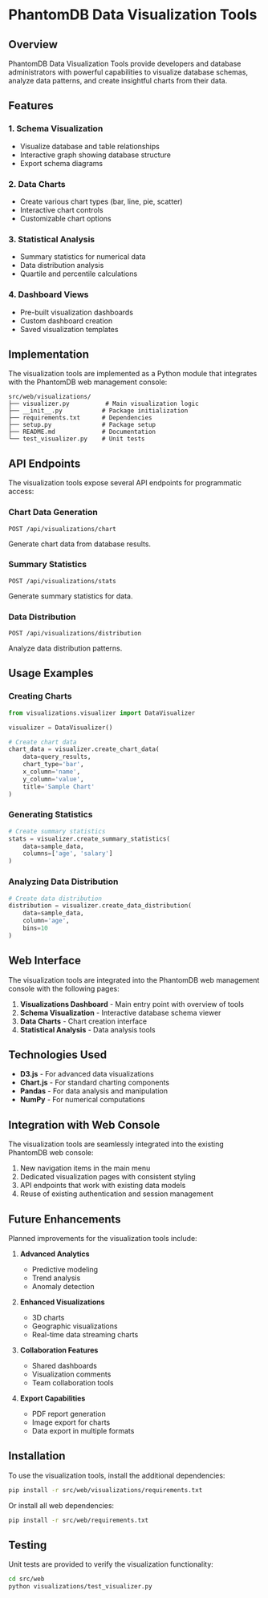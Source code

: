 # PhantomDB Data Visualization Tools

## Overview

PhantomDB Data Visualization Tools provide developers and database administrators with powerful capabilities to visualize database schemas, analyze data patterns, and create insightful charts from their data.

## Features

### 1. Schema Visualization
- Visualize database and table relationships
- Interactive graph showing database structure
- Export schema diagrams

### 2. Data Charts
- Create various chart types (bar, line, pie, scatter)
- Interactive chart controls
- Customizable chart options

### 3. Statistical Analysis
- Summary statistics for numerical data
- Data distribution analysis
- Quartile and percentile calculations

### 4. Dashboard Views
- Pre-built visualization dashboards
- Custom dashboard creation
- Saved visualization templates

## Implementation

The visualization tools are implemented as a Python module that integrates with the PhantomDB web management console:

```
src/web/visualizations/
├── visualizer.py          # Main visualization logic
├── __init__.py           # Package initialization
├── requirements.txt      # Dependencies
├── setup.py              # Package setup
├── README.md             # Documentation
└── test_visualizer.py    # Unit tests
```

## API Endpoints

The visualization tools expose several API endpoints for programmatic access:

### Chart Data Generation
```
POST /api/visualizations/chart
```
Generate chart data from database results.

### Summary Statistics
```
POST /api/visualizations/stats
```
Generate summary statistics for data.

### Data Distribution
```
POST /api/visualizations/distribution
```
Analyze data distribution patterns.

## Usage Examples

### Creating Charts
```python
from visualizations.visualizer import DataVisualizer

visualizer = DataVisualizer()

# Create chart data
chart_data = visualizer.create_chart_data(
    data=query_results,
    chart_type='bar',
    x_column='name',
    y_column='value',
    title='Sample Chart'
)
```

### Generating Statistics
```python
# Create summary statistics
stats = visualizer.create_summary_statistics(
    data=sample_data, 
    columns=['age', 'salary']
)
```

### Analyzing Data Distribution
```python
# Create data distribution
distribution = visualizer.create_data_distribution(
    data=sample_data, 
    column='age', 
    bins=10
)
```

## Web Interface

The visualization tools are integrated into the PhantomDB web management console with the following pages:

1. **Visualizations Dashboard** - Main entry point with overview of tools
2. **Schema Visualization** - Interactive database schema viewer
3. **Data Charts** - Chart creation interface
4. **Statistical Analysis** - Data analysis tools

## Technologies Used

- **D3.js** - For advanced data visualizations
- **Chart.js** - For standard charting components
- **Pandas** - For data analysis and manipulation
- **NumPy** - For numerical computations

## Integration with Web Console

The visualization tools are seamlessly integrated into the existing PhantomDB web console:

1. New navigation items in the main menu
2. Dedicated visualization pages with consistent styling
3. API endpoints that work with existing data models
4. Reuse of existing authentication and session management

## Future Enhancements

Planned improvements for the visualization tools include:

1. **Advanced Analytics**
   - Predictive modeling
   - Trend analysis
   - Anomaly detection

2. **Enhanced Visualizations**
   - 3D charts
   - Geographic visualizations
   - Real-time data streaming charts

3. **Collaboration Features**
   - Shared dashboards
   - Visualization comments
   - Team collaboration tools

4. **Export Capabilities**
   - PDF report generation
   - Image export for charts
   - Data export in multiple formats

## Installation

To use the visualization tools, install the additional dependencies:

```bash
pip install -r src/web/visualizations/requirements.txt
```

Or install all web dependencies:

```bash
pip install -r src/web/requirements.txt
```

## Testing

Unit tests are provided to verify the visualization functionality:

```bash
cd src/web
python visualizations/test_visualizer.py
```